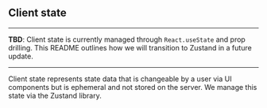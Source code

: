 ## Client state

---

**TBD**: Client state is currently managed through `React.useState` and prop drilling. This README outlines how we will transition to Zustand in a future update.

---

Client state represents state data that is changeable by a user via UI components but is ephemeral
and not stored on the server. We manage this state via the Zustand library.
